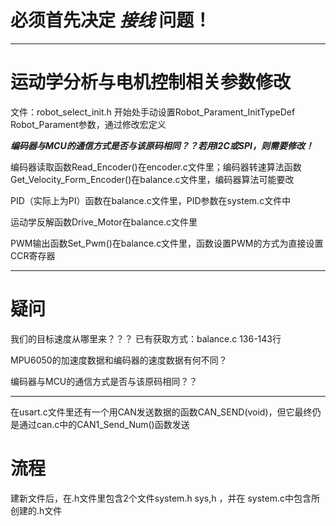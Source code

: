 
# 必须首先决定 ***接线*** 问题！


************************************************************************************

# 运动学分析与电机控制相关参数修改

文件：robot_select_init.h 开始处手动设置Robot_Parament_InitTypeDef  Robot_Parament参数，通过修改宏定义

***编码器与MCU的通信方式是否与该原码相同？？若用I2C或SPI，则需要修改！***

编码器读取函数Read_Encoder()在encoder.c文件里；编码器转速算法函数Get_Velocity_Form_Encoder()在balance.c文件里，编码器算法可能要改

PID（实际上为PI）函数在balance.c文件里，PID参数在system.c文件中

运动学反解函数Drive_Motor在balance.c文件里

PWM输出函数Set_Pwm()在balance.c文件里，函数设置PWM的方式为直接设置CCR寄存器


************************************************************************************

# 疑问

我们的目标速度从哪里来？？？ 已有获取方式：balance.c 136-143行

MPU6050的加速度数据和编码器的速度数据有何不同？

编码器与MCU的通信方式是否与该原码相同？？

************************************************************************************

在usart.c文件里还有一个用CAN发送数据的函数CAN_SEND(void)，但它最终仍是通过can.c中的CAN1_Send_Num()函数发送


# 流程

建新文件后，在.h文件里包含2个文件system.h sys,h ，并在 system.c中包含所创建的.h文件
